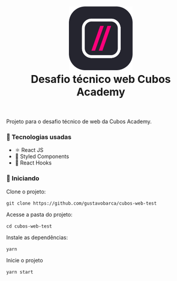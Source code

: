<h1 align="center">
    <img alt="Cubos logo" width="170" src="src/assets/images/cubos_logo.png" />
    </br>
    Desafio técnico web Cubos Academy
    </br>
    </br>
</h1>

Projeto para o desafio técnico de web da Cubos Academy.

### 🧩 Tecnologias usadas

- ⚛️ React JS
- 💅 Styled Components
- 🎣 React Hooks

###  🚀 Iniciando

Clone o projeto:

    git clone https://github.com/gustavobarca/cubos-web-test
    
Acesse a pasta do projeto:

    cd cubos-web-test

Instale as dependências:

    yarn

Inicie o projeto

    yarn start
    

    
